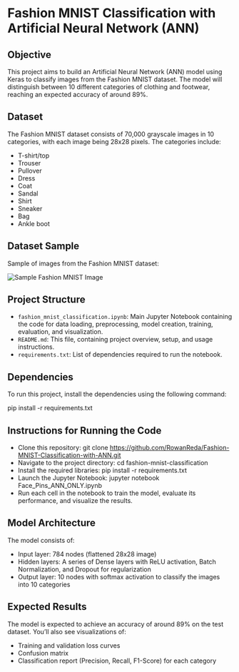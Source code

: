 # Fashion MNIST Classification with Artificial Neural Network (ANN)

## Objective
This project aims to build an Artificial Neural Network (ANN) model using Keras to classify images from the Fashion MNIST dataset. The model will distinguish between 10 different categories of clothing and footwear, reaching an expected accuracy of around 89%.

## Dataset
The Fashion MNIST dataset consists of 70,000 grayscale images in 10 categories, with each image being 28x28 pixels. The categories include:
- T-shirt/top
- Trouser
- Pullover
- Dress
- Coat
- Sandal
- Shirt
- Sneaker
- Bag
- Ankle boot
## Dataset Sample
 Sample of images from the Fashion MNIST dataset:

![Sample Fashion MNIST Image](https://github.com/RowanReda/Fashion-MNIST-Classification-with-ANN/edit/main/fig5.jpg)


## Project Structure
- `fashion_mnist_classification.ipynb`: Main Jupyter Notebook containing the code for data loading, preprocessing, model creation, training, evaluation, and visualization.
- `README.md`: This file, containing project overview, setup, and usage instructions.
- `requirements.txt`: List of dependencies required to run the notebook.

## Dependencies
To run this project, install the dependencies using the following command:

pip install -r requirements.txt
## Instructions for Running the Code
- Clone this repository:
git clone https://github.com/RowanReda/Fashion-MNIST-Classification-with-ANN.git
- Navigate to the project directory:
cd fashion-mnist-classification
- Install the required libraries:
pip install -r requirements.txt
- Launch the Jupyter Notebook:
jupyter notebook Face_Pins_ANN_ONLY.ipynb
- Run each cell in the notebook to train the model, evaluate its performance, and visualize the results.

## Model Architecture
The model consists of:
- Input layer: 784 nodes (flattened 28x28 image)
- Hidden layers: A series of Dense layers with ReLU activation, Batch Normalization, and Dropout for regularization
- Output layer: 10 nodes with softmax activation to classify the images into 10 categories

## Expected Results
The model is expected to achieve an accuracy of around 89% on the test dataset. You’ll also see visualizations of:
- Training and validation loss curves
- Confusion matrix
- Classification report (Precision, Recall, F1-Score) for each category
